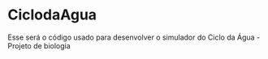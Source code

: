 # CiclodaAgua
Esse será o código usado para desenvolver o simulador do Ciclo da Água - Projeto de biologia


